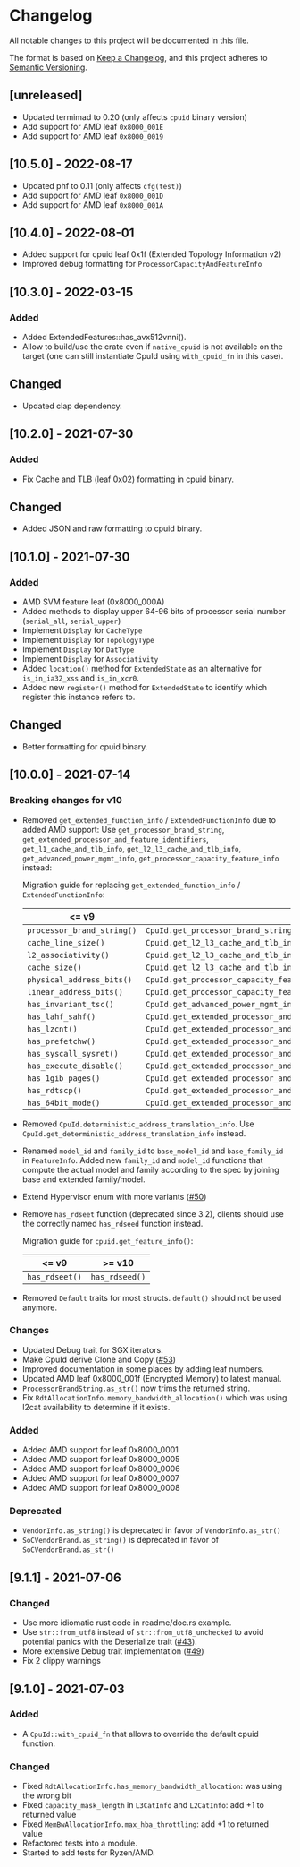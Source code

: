 # Changelog

All notable changes to this project will be documented in this file.

The format is based on [Keep a Changelog](https://keepachangelog.com/en/1.0.0/),
and this project adheres to [Semantic Versioning](https://semver.org/spec/v2.0.0.html).

## [unreleased]

- Updated termimad to 0.20 (only affects `cpuid` binary version)
- Add support for AMD leaf `0x8000_001E`
- Add support for AMD leaf `0x8000_0019`

## [10.5.0] - 2022-08-17

- Updated phf to 0.11 (only affects `cfg(test)`)
- Add support for AMD leaf `0x8000_001D`
- Add support for AMD leaf `0x8000_001A`

## [10.4.0] - 2022-08-01

- Added support for cpuid leaf 0x1f (Extended Topology Information v2)
- Improved debug formatting for `ProcessorCapacityAndFeatureInfo`

## [10.3.0] - 2022-03-15

### Added

- Added ExtendedFeatures::has_avx512vnni().
- Allow to build/use the crate even if `native_cpuid` is not available on the target (one can still instantiate CpuId using `with_cpuid_fn` in this case).

## Changed

- Updated clap dependency.

## [10.2.0] - 2021-07-30

### Added

- Fix Cache and TLB (leaf 0x02) formatting in cpuid binary.

## Changed

- Added JSON and raw formatting to cpuid binary.

## [10.1.0] - 2021-07-30

### Added

- AMD SVM feature leaf (0x8000_000A)
- Added methods to display upper 64-96 bits of processor serial number (`serial_all`, `serial_upper`)
- Implement `Display` for `CacheType`
- Implement `Display` for `TopologyType`
- Implement `Display` for `DatType`
- Implement `Display` for `Associativity`
- Added `location()` method for `ExtendedState` as an alternative for
  `is_in_ia32_xss` and `is_in_xcr0`.
- Added new `register()` method for `ExtendedState` to identify which register
  this instance refers to.

## Changed

- Better formatting for cpuid binary.

## [10.0.0] - 2021-07-14

### Breaking changes for v10

- Removed `get_extended_function_info` / `ExtendedFunctionInfo` due to added AMD support: Use
  `get_processor_brand_string`,
  `get_extended_processor_and_feature_identifiers`, `get_l1_cache_and_tlb_info`,
  `get_l2_l3_cache_and_tlb_info`, `get_advanced_power_mgmt_info`,
  `get_processor_capacity_feature_info` instead:

  Migration guide for replacing `get_extended_function_info` / `ExtendedFunctionInfo`:

  | <= v9                      | >= v10                                                                         |
  | -------------------------- | ------------------------------------------------------------------------------ |
  | `processor_brand_string()` | `CpuId.get_processor_brand_string`                                             |
  | `cache_line_size()`        | `Cpuid.get_l2_l3_cache_and_tlb_info().l2cache_line_size()`                     |
  | `l2_associativity()`       | `Cpuid.get_l2_l3_cache_and_tlb_info().l2cache_associativity()`                 |
  | `cache_size()`             | `Cpuid.get_l2_l3_cache_and_tlb_info().l2cache_size()`                          |
  | `physical_address_bits()`  | `CpuId.get_processor_capacity_feature_info().physical_address_bits()`          |
  | `linear_address_bits()`    | `CpuId.get_processor_capacity_feature_info().linear_address_bits()`            |
  | `has_invariant_tsc()`      | `CpuId.get_advanced_power_mgmt_info.has_invariant_tsc()`                       |
  | `has_lahf_sahf()`          | `CpuId.get_extended_processor_and_feature_identifiers().has_lahf_sahf()`       |
  | `has_lzcnt()`              | `CpuId.get_extended_processor_and_feature_identifiers().has_lzcnt()`           |
  | `has_prefetchw()`          | `CpuId.get_extended_processor_and_feature_identifiers().has_prefetchw()`       |
  | `has_syscall_sysret()`     | `CpuId.get_extended_processor_and_feature_identifiers().has_syscall_sysret()`  |
  | `has_execute_disable()`    | `CpuId.get_extended_processor_and_feature_identifiers().has_execute_disable()` |
  | `has_1gib_pages()`         | `CpuId.get_extended_processor_and_feature_identifiers().has_1gib_pages()`      |
  | `has_rdtscp()`             | `CpuId.get_extended_processor_and_feature_identifiers().has_rdtscp()`          |
  | `has_64bit_mode()`         | `CpuId.get_extended_processor_and_feature_identifiers().has_64bit_mode()`      |

- Removed `CpuId.deterministic_address_translation_info`. Use
  `CpuId.get_deterministic_address_translation_info` instead.
- Renamed `model_id` and `family_id` to `base_model_id` and `base_family_id` in
  `FeatureInfo`. Added new `family_id` and `model_id` functions that compute the actual
  model and family according to the spec by joining base and extended family/model.
- Extend Hypervisor enum with more variants
  ([#50](https://github.com/gz/rust-cpuid/pull/50))
- Remove `has_rdseet` function (deprecated since 3.2), clients should use the correctly
  named `has_rdseed` function instead.

  Migration guide for `cpuid.get_feature_info()`:

  | <= v9           | >= v10          |
  | -----------     | -----------     |
  | `has_rdseet()`  | `has_rdseed()`  |

- Removed `Default` traits for most structs. `default()` should not be used anymore.

### Changes

- Updated Debug trait for SGX iterators.
- Make CpuId derive Clone and Copy ([#53](https://github.com/gz/rust-cpuid/pull/53))
- Improved documentation in some places by adding leaf numbers.
- Updated AMD leaf 0x8000_001f (Encrypted Memory) to latest manual.
- `ProcessorBrandString.as_str()` now trims the returned string.
- Fix `RdtAllocationInfo.memory_bandwidth_allocation()` which was using l2cat
  availability to determine if it exists.

### Added

- Added AMD support for leaf 0x8000_0001
- Added AMD support for leaf 0x8000_0005
- Added AMD support for leaf 0x8000_0006
- Added AMD support for leaf 0x8000_0007
- Added AMD support for leaf 0x8000_0008

### Deprecated

- `VendorInfo.as_string()` is deprecated in favor of `VendorInfo.as_str()`
- `SoCVendorBrand.as_string()` is deprecated in favor of `SoCVendorBrand.as_str()`

## [9.1.1] - 2021-07-06

### Changed

- Use more idiomatic rust code in readme/doc.rs example.
- Use `str::from_utf8` instead of `str::from_utf8_unchecked` to avoid potential
  panics with the Deserialize trait ([#43](https://github.com/gz/rust-cpuid/issues/43)).
- More extensive Debug trait implementation ([#49](https://github.com/gz/rust-cpuid/pull/49))
- Fix 2 clippy warnings

## [9.1.0] - 2021-07-03

### Added

- A `CpuId::with_cpuid_fn` that allows to override the default cpuid function.

### Changed

- Fixed `RdtAllocationInfo.has_memory_bandwidth_allocation`: was using the wrong bit
- Fixed `capacity_mask_length` in `L3CatInfo` and `L2CatInfo`: add +1 to returned value
- Fixed `MemBwAllocationInfo.max_hba_throttling`: add +1 to returned value
- Refactored tests into a module.
- Started to add tests for Ryzen/AMD.
